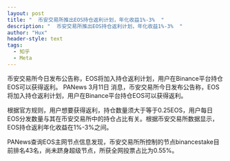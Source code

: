 ```yaml
---
layout: post
title: "  币安交易所推出EOS持仓返利计划，年化收益1%-3%  "
description: "  币安交易所推出EOS持仓返利计划，年化收益1%-3%  "
author: "Hux"
header-style: text
tags:
  - 知乎
  - Meta
---
```



币安交易所今日发布公告称，EOS将加入持仓返利计划，用户在Binance平台持仓EOS可以获得返利。
PANews 3月11日 消息，币安交易所今日发布公告称，EOS将加入持仓返利计划，用户在Binance平台持仓EOS可以获得返利。

根据官方规则，用户想要获得返利，持仓数量须大于等于0.25EOS，用户每日EOS分发数量与其在币安交易所中的持仓占比有关。根据币安交易所数据显示，EOS持仓返利年化收益在1%-3%之间。



PANews查询EOS主网节点信息发现，币安交易所所控制的节点binancestake目前排名43名，尚未跻身超级节点，所获全网投票占比为0.55%。
